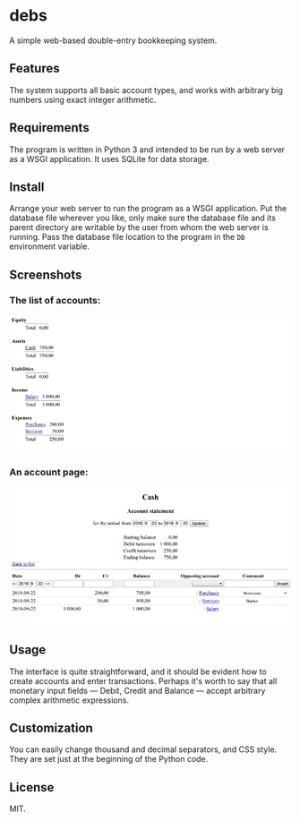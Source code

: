 # debs
A simple web-based double-entry bookkeeping system.

## Features
The system supports all basic account types, and works with arbitrary
big numbers using exact integer arithmetic.

## Requirements
The program is written in Python 3 and intended to be run by a web
server as a WSGI application. It uses SQLite for data storage.

## Install
Arrange your web server to run the program as a WSGI application. Put
the database file wherever you like, only make sure the database file
and its parent directory are writable by the user from whom the web
server is running. Pass the database file location to the program in the
`DB` environment variable.

## Screenshots
### The list of accounts:
![](docs/list.png)
### An account page:
![](docs/acct.png)

## Usage
The interface is quite straightforward, and it should be evident how to
create accounts and enter transactions. Perhaps it's worth to say that
all monetary input fields — Debit, Credit and Balance — accept arbitrary
complex arithmetic expressions.

## Customization
You can easily change thousand and decimal separators, and CSS style.
They are set just at the beginning of the Python code.

## License
MIT.
